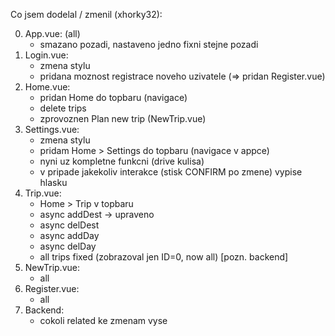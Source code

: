 Co jsem dodelal / zmenil (xhorky32):

0) App.vue: (all)
    - smazano pozadi, nastaveno jedno fixni stejne pozadi
1) Login.vue:
    - zmena stylu
    - pridana moznost registrace noveho uzivatele (=> pridan Register.vue)
2) Home.vue:
    - pridan Home do topbaru (navigace)
    - delete trips
    - zprovoznen Plan new trip (NewTrip.vue)
3) Settings.vue:
    - zmena stylu
    - pridam Home > Settings do topbaru (navigace v appce)
    - nyni uz kompletne funkcni (drive kulisa)
    - v pripade jakekoliv interakce (stisk CONFIRM po zmene) vypise hlasku
4) Trip.vue:
    - Home > Trip v topbaru
    - async addDest -> upraveno
    - async delDest
    - async addDay
    - async delDay
    - all trips fixed (zobrazoval jen ID=0, now all) [pozn. backend]
5) NewTrip.vue:
    - all
6) Register.vue:
    - all
7) Backend:
    - cokoli related ke zmenam vyse